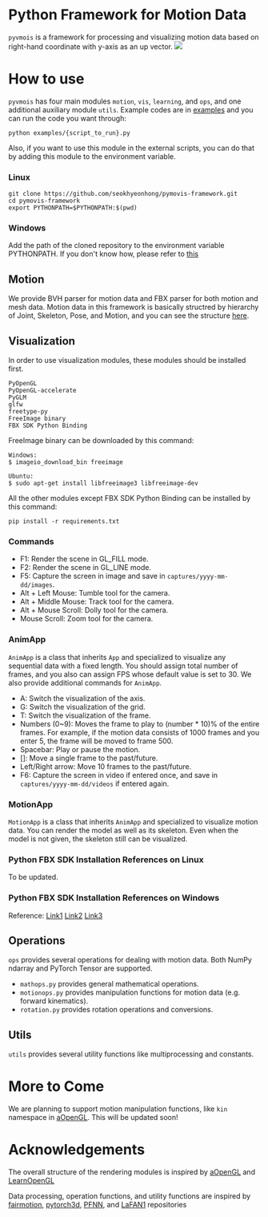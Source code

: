# Python Framework for Motion Data
```pyvmois``` is a framework for processing and visualizing motion data based on right-hand coordinate with y-axis as an up vector.
<img src="teaser.gif">

# How to use
```pyvmois``` has four main modules ```motion```, ```vis```, ```learning```, and ```ops```, and one additional auxiliary module ```utils```. Example codes are in [examples](examples/) and you can run the code you want through:
```
python examples/{script_to_run}.py
```

Also, if you want to use this module in the external scripts, you can do that by adding this module to the environment variable.
### Linux
```
git clone https://github.com/seokhyeonhong/pymovis-framework.git
cd pymovis-framework
export PYTHONPATH=$PYTHONPATH:$(pwd)
```
### Windows
Add the path of the cloned repository to the environment variable PYTHONPATH. If you don't know how, please refer to [this](https://stackoverflow.com/questions/3701646/how-to-add-to-the-pythonpath-in-windows-so-it-finds-my-modules-packages)

## Motion
We provide BVH parser for motion data and FBX parser for both motion and mesh data. Motion data in this framework is basically structred by hierarchy of Joint, Skeleton, Pose, and Motion, and you can see the structure [here](pymovis/vis/motion.py).

## Visualization
In order to use visualization modules, these modules should be installed first.
```
PyOpenGL
PyOpenGL-accelerate
PyGLM
glfw
freetype-py
FreeImage binary
FBX SDK Python Binding
```
FreeImage binary can be downloaded by this command:
```
Windows:
$ imageio_download_bin freeimage

Ubuntu:
$ sudo apt-get install libfreeimage3 libfreeimage-dev
```
All the other modules except FBX SDK Python Binding can be installed by this command:
```
pip install -r requirements.txt
```

### Commands
* F1: Render the scene in GL_FILL mode.
* F2: Render the scene in GL_LINE mode.
* F5: Capture the screen in image and save in ```captures/yyyy-mm-dd/images```.
* Alt + Left Mouse: Tumble tool for the camera.
* Alt + Middle Mouse: Track tool for the camera.
* Alt + Mouse Scroll: Dolly tool for the camera.
* Mouse Scroll: Zoom tool for the camera.

### AnimApp
```AnimApp``` is a class that inherits ```App``` and specialized to visualize any sequential data with a fixed length. You should assign total number of frames, and you also can assign FPS whose default value is set to 30. We also provide additional commands for ```AnimApp```.
* A: Switch the visualization of the axis.
* G: Switch the visualization of the grid.
* T: Switch the visualization of the frame.
* Numbers (0~9): Moves the frame to play to (number * 10)% of the entire frames. For example, if the motion data consists of 1000 frames and you enter 5, the frame will be moved to frame 500.
* Spacebar: Play or pause the motion.
* []: Move a single frame to the past/future.
* Left/Right arrow: Move 10 frames to the past/future.
* F6: Capture the screen in video if entered once, and save in ```captures/yyyy-mm-dd/videos``` if entered again.
<!-- * F7: Capture all frames and save the video in ```captures/yyyy-mm-dd/videos```. Once F7 is entered, other commands will not be working while capturing the frames, and it will be restored after capturing all the frames. -->

### MotionApp
```MotionApp``` is a class that inherits ```AnimApp``` and specialized to visualize motion data. You can render the model as well as its skeleton. Even when the model is not given, the skeleton still can be visualized.

### Python FBX SDK Installation References on Linux
To be updated.

### Python FBX SDK Installation References on Windows
Reference:
[Link1](https://www.ralphminderhoud.com/blog/build-fbx-python-sdk-for-windows/)
[Link2](https://forums.autodesk.com/t5/fbx-forum/cannot-manage-to-compile-python-fbx-2020-0-1-vs2017-with-python/td-p/9270853)
[Link3](https://stackoverflow.com/questions/32054021/how-to-install-sip-pyqt-on-windows-7)

<!-- ## Learning
```learning``` module provides several neural network models in PyTorch. New models will be updated continuously. -->

## Operations
```ops``` provides several operations for dealing with motion data. Both NumPy ndarray and PyTorch Tensor are supported.

* ```mathops.py``` provides general mathematical operations.
* ```motionops.py``` provides manipulation functions for motion data (e.g. forward kinematics).
* ```rotation.py``` provides rotation operations and conversions.

## Utils
```utils``` provides several utility functions like multiprocessing and constants.

# More to Come
We are planning to support motion manipulation functions, like ```kin``` namespace in [aOpenGL](https://github.com/ltepenguin/aOpenGL). This will be updated soon!

<!-- FBX C++ SDK & FBX Python Bindings & SIP
### How to install SIP and Python Bindings

NOTE 1: sip version 4.19.25 is not supported. Try sip version [4.19.3](https://sourceforge.net/projects/pyqt/) or earlier.

NOTE 2: No white spaces in all paths are allowed. Move and rename the path where those files without spaces.


### Setup the environment variable
We need to setup 3 environment variables, and here's the example:
* SIP_ROOT `C:\dev\sip-4.19.3`
* FBXSDK_ROOT `C:\dev\FBX\FBX_SDK\2020.2.1`
* FBXSDK_LIBS_64_FOLDER `C:\dev\FBX\FBX_SDK\2020.2.1\lib\vs2019\x64\release`

Then compile the scripts as follows:
```
cd SIP_ROOT
python configure.py
"C:\Qt\~~~~"
"C:\...\vcvarsall.bat" (If it doesn't work, try "~~~\vcvars64.bat")
nmake
nmake install
cd PythonBindings
python PythonBindings.py Python3_x64 buildsip
```

Then path_to_binding/version/build/Distrib/site-packages/fbx will be generated.
It would contain 3 files (fbx.pyd, FbxCommon.py, fbxsip.pyd), and you should move them to path_to_python/site_packages.

If interpreting PythonBindings.py fails, you can try changing the variable vcCompiler and vsCompiler to what you are using. -->

# Acknowledgements
The overall structure of the rendering modules is inspired by
[aOpenGL](https://github.com/ltepenguin/aOpenGL)
and [LearnOpenGL](https://learnopengl.com/)

Data processing, operation functions, and utility functions are inspired by
[fairmotion](https://github.com/facebookresearch/fairmotion),
[pytorch3d](https://github.com/facebookresearch/pytorch3d),
[PFNN](https://github.com/sreyafrancis/PFNN),
and [LaFAN1](https://github.com/ubisoft/ubisoft-laforge-animation-dataset) repositories